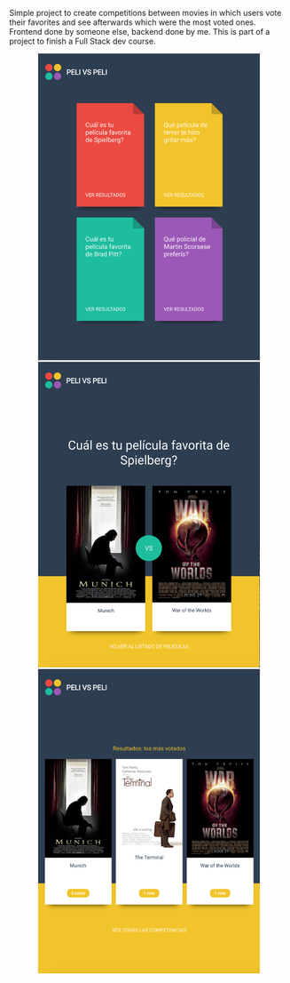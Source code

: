 Simple project to create competitions between movies in which users vote their favorites and see afterwards which were the most voted ones. Frontend done by someone else, backend done by me. This is part of a project to finish a Full Stack dev course.

<p align='center'>
<img src='cliente/img/scr_competitions.png' width='400' > <img src='cliente/img/scr_vote.png' width='400' > <img src='cliente/img/scr_results.png' width='400' >
</p>
